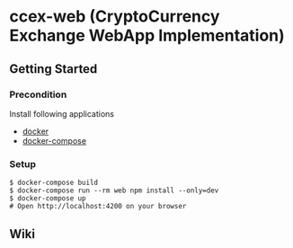 # ccex-web (CryptoCurrency Exchange WebApp Implementation)

## Getting Started

### Precondition

Install following applications

* [docker](https://docs.docker.com/install/#supported-platforms)
* [docker-compose](https://docs.docker.com/compose/install/#install-compose)

### Setup

```
$ docker-compose build
$ docker-compose run --rm web npm install --only=dev
$ docker-compose up
# Open http://localhost:4200 on your browser
```

## Wiki

